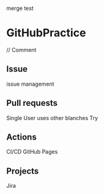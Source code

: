 merge test
# GitHubPractice
// Comment
## Issue
issue management

## Pull requests
Single User uses other blanches
Try

## Actions
CI/CD
GitHub Pages

## Projects
Jira
